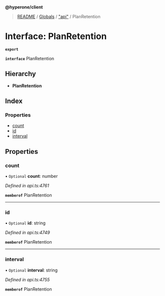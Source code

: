 **@hyperone/client**

> [README](../README.md) / [Globals](../globals.md) / ["api"](../modules/_api_.md) / PlanRetention

# Interface: PlanRetention

**`export`** 

**`interface`** PlanRetention

## Hierarchy

* **PlanRetention**

## Index

### Properties

* [count](_api_.planretention.md#count)
* [id](_api_.planretention.md#id)
* [interval](_api_.planretention.md#interval)

## Properties

### count

• `Optional` **count**: number

*Defined in api.ts:4761*

**`memberof`** PlanRetention

___

### id

• `Optional` **id**: string

*Defined in api.ts:4749*

**`memberof`** PlanRetention

___

### interval

• `Optional` **interval**: string

*Defined in api.ts:4755*

**`memberof`** PlanRetention
